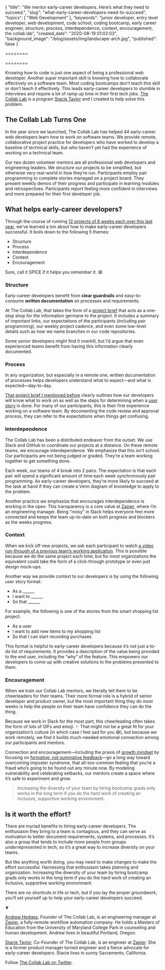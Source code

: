 { "title": "We mentor early-career developers. Here’s what they need to succeed.", "slug": "what-early-career-developers-need-to-succeed", "topics": [ "Web Development" ], "keywords": "junior developer, entry level developer, web development, code school, coding bootcamp, early career engineer, structure, process, interdependence, context, encouragement, the collab lab", "created_date": "2020-08-19 01:02:03", "background_image": "/blog/assets/img/landscape-arch.jpg", "published": false }

========

========

Knowing how to code is just one aspect of being a professional web developer. Another super important skill is knowing how to collaborate effectively on a software team. Most coding bootcamps don’t teach this skill or don’t teach it effectively. This leads early-career developers to stumble in interviews and require a lot of ramp up time in their first tech jobs. [The Collab Lab](https://the-collab-lab.codes/) is a program [Stacie Taylor](https://www.linkedin.com/in/stacietaylorcima/) and I created to help solve this problem.

## The Collab Lab Turns One

In the year since we launched, The Collab Lab has helped 44 early-career web developers learn how to work on software teams. We provide remote, collaborative project practice for developers who have worked to develop a baseline of technical skills, but who haven’t yet had the experience of working on a technical team.

Our two dozen volunteer mentors are all professional web developers and engineering leaders. We structure our projects to be simplified, but otherwise very real-world in how they’re run. Participants employ pair programming to complete stories managed on a project board. They present weekly demos of their progress and participate in learning modules and retrospectives. Participants report feeling more confident in interviews and more prepared for their first developer job.

## What helps early-career developers?

Through the course of running [12 projects of 8 weeks each over this last year](https://dev.to/the-collab-lab), we’ve learned a ton about how to make early-career developers successful. It boils down to the following 5 themes:

- Structure
- Process
- Interdependence
- Context
- Encouragement

Sure, call it SPICE if it helps you remember it. 😅

### Structure

Early-career developers benefit from **clear guardrails** and easy-to-consume **written documentation** on processes and requirements.

At The Collab Lab, that takes the form of a [project brief](https://github.com/the-collab-lab/smart-shopping-list/blob/main/PROJECT-BRIEF.md) that acts as a one-stop shop for the information germane to the project. It includes a summary of important links, our expectations of the participants (including pair programming), our weekly project cadence, and even some low-level details such as how we name branches in our code repositories.

Some senior developers might find it overkill, but I’d argue that even experienced teams benefit from having this information clearly documented.

### Process

In any organization, but especially in a remote one, written documentation of processes helps developers understand what to expect—and what is expected—day-to-day.

[That project brief I mentioned before](https://github.com/the-collab-lab/smart-shopping-list/blob/main/PROJECT-BRIEF.md) clearly outlines how our developers will know what to work on as well as the steps for determining when a [user story](https://www.mountaingoatsoftware.com/agile/user-stories) is done. For many of our participants, this is their first experience working on a software team. By documenting the code review and approval process, they can refer to the expectations when things get confusing.

### Interdependence

The Collab Lab has been a distributed endeavor from the outset. We use Slack and GitHub to coordinate our projects at a distance. On these remote teams, we encourage interdependence. We emphasize that this isn’t school. Our participants are not being judged or graded. They’re a team working together to get something done.

Each week, our teams of 4 break into 2 pairs. The expectation is that each pair will spend a significant amount of time each week synchronously pair programming. As early-career developers, they’re more likely to succeed at the task at hand if they can create a Venn diagram of knowledge to apply to the problem.

Another practice we emphasize that encourages interdependence is working in the open. This transparency is a core value at [Zapier](https://zapier.com/), where I’m an engineering manager. Being “noisy” in Slack helps everyone feel more connected and keeps the team up-to-date on both progress and blockers as the weeks progress.

### Context

When we kick off new projects, we ask each participant to watch [a video run-through of a previous team’s working application](https://youtu.be/uWgkwY_VBPo). This is possible because we do the same project each time, but for most organizations the equivalent could take the form of a click-through prototype or even just design mock-ups.

Another way we provide context to our developers is by using the following user story format:

- As a ______
- I want to ______
- So that ______

For example, the following is one of the stories from the smart shopping list project:

- As a user
- I want to add new items to my shopping list
- So that I can start recording purchases

This format is helpful to early-career developers because it’s not just a to-do list of requirements. It provides a description of the value being provided to the end user, including the “why” of the feature. This empowers our developers to come up with creative solutions to the problems presented to them.

### Encouragement

When we train our Collab Lab mentors, we literally tell them to be cheerleaders for their teams. Their more formal role is a hybrid of senior developer and product owner, but the most important thing they do most weeks is help the people on their team have confidence they can do the thing.

Because we work in Slack for the most part, this cheerleading often takes the form of lots of GIFs and emoji. ✨ That might not be a great fit for your organization’s culture (in which case I feel sad for you 😅), but because we work remotely, we find it builds much-needed emotional connection among our participants and mentors.

Connection and encouragement—including the praxis of [growth mindset](https://www.forbes.com/sites/carolinecastrillon/2019/07/09/why-a-growth-mindset-is-essential-for-career-success/) by focusing on [formative, not summative feedback](https://sites.tufts.edu/teaching/assessment/assessment-approaches/formative-and-summative-feedback/)—go a long way toward overcoming imposter syndrome, that all-too-common feeling that you’re a fraud who’s going to be found out any minute now. By modeling vulnerability and celebrating setbacks, our mentors create a space where it’s safe to experiment and grow.

> Increasing the diversity of your team by hiring bootcamp grads only works in the long term if you do the hard work of creating an inclusive, supportive working environment.

## Is it worth the effort?

There are myriad benefits to hiring early-career developers. The enthusiasm they bring to a team is contagious, and they can serve as motivation to better document requirements, systems, and processes. It’s also a group that tends to include more people from groups underrepresented in tech, so it’s a great way to increase diversity on your teams.

But like anything worth doing, you may need to make changes to make the effort successful. Harnessing that enthusiasm takes planning and organization. Increasing the diversity of your team by hiring bootcamp grads only works in the long term if you do the hard work of creating an inclusive, supportive working environment.

There are no shortcuts in life or tech, but if you lay the proper groundwork, you’ll set yourself up to help your early-career developers succeed.

❦

[Andrew Hedges](https://www.linkedin.com/in/andrewhedges/), Founder of The Collab Lab, is an engineering manager at [Zapier](https://zapier.com/), a fully-remote workflow automation company. He holds a Masters of Education from the University of Maryland College Park in counseling and human development. Andrew lives in beautiful Portland, Oregon.

[Stacie Taylor](https://www.linkedin.com/in/stacietaylorcima/), Co-Founder of The Collab Lab, is an engineer at [Zapier](https://zapier.com/). She is a former product manager turned engineer and a fierce advocate for early-career developers. Stacie lives in sunny Sacramento, California.

Follow [The Collab Lab on Twitter](https://twitter.com/_collab_lab).
